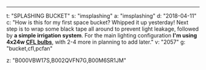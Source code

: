 ---
t: "SPLASHING BUCKET"
s: "imsplashing"
a: "imsplashing"
d: "2018-04-11"
c: "How is this for my first space bucket? Whipped it up yesterday! Next step is to wrap some black tape all around to prevent light leakage, followed by <strong>a simple irrigation system</strong>. For the main lighting configuration <strong>I'm using 4x24w <a href='https://amzn.to/3jMfTYw'>CFL bulbs</a></strong>, with 2-4 more in planning to add later."
v: "2057"
g: "bucket,cfl,pcfan"

z: "B000VBW17S,B002QVFN7G,B00M6SR1JM"
